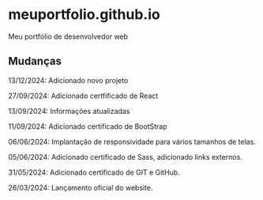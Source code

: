 # meuportfolio.github.io

Meu portfólio de desenvolvedor web

## Mudanças

13/12/2024: Adicionado novo projeto

27/09/2024: Adicionado certfificado de React

13/09/2024: Informações atualizadas

11/09/2024: Adicionado certificado de BootStrap

06/06/2024: Implantação de responsividade para vários tamanhos de telas.

05/06/2024: Adicionado certificado de Sass, adicionado links externos.

31/05/2024: Adicionado certificado de GIT e GitHub.

26/03/2024: Lançamento oficial do website.
